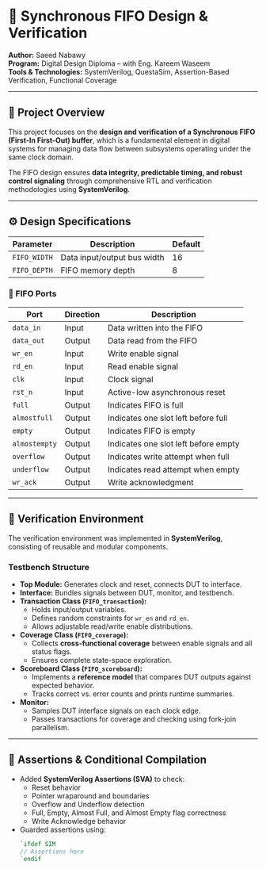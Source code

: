 # 🧠 Synchronous FIFO Design & Verification  
**Author:** Saeed Nabawy  
**Program:** Digital Design Diploma – with Eng. Kareem Waseem  
**Tools & Technologies:** SystemVerilog, QuestaSim, Assertion-Based Verification, Functional Coverage  

---

## 📘 Project Overview

This project focuses on the **design and verification of a Synchronous FIFO (First-In First-Out) buffer**, which is a fundamental element in digital systems for managing data flow between subsystems operating under the same clock domain.

The FIFO design ensures **data integrity, predictable timing, and robust control signaling** through comprehensive RTL and verification methodologies using **SystemVerilog**.

---

## ⚙️ Design Specifications

| Parameter | Description | Default |
|------------|--------------|----------|
| `FIFO_WIDTH` | Data input/output bus width | 16 |
| `FIFO_DEPTH` | FIFO memory depth | 8 |

### 🔑 FIFO Ports

| Port | Direction | Description |
|------|------------|-------------|
| `data_in` | Input | Data written into the FIFO |
| `data_out` | Output | Data read from the FIFO |
| `wr_en` | Input | Write enable signal |
| `rd_en` | Input | Read enable signal |
| `clk` | Input | Clock signal |
| `rst_n` | Input | Active-low asynchronous reset |
| `full` | Output | Indicates FIFO is full |
| `almostfull` | Output | Indicates one slot left before full |
| `empty` | Output | Indicates FIFO is empty |
| `almostempty` | Output | Indicates one slot left before empty |
| `overflow` | Output | Indicates write attempt when full |
| `underflow` | Output | Indicates read attempt when empty |
| `wr_ack` | Output | Write acknowledgment |

---

## 🧩 Verification Environment

The verification environment was implemented in **SystemVerilog**, consisting of reusable and modular components.

### **Testbench Structure**
- **Top Module:** Generates clock and reset, connects DUT to interface.
- **Interface:** Bundles signals between DUT, monitor, and testbench.
- **Transaction Class (`FIFO_transaction`):**
  - Holds input/output variables.
  - Defines random constraints for `wr_en` and `rd_en`.
  - Allows adjustable read/write enable distributions.
- **Coverage Class (`FIFO_coverage`):**
  - Collects **cross-functional coverage** between enable signals and all status flags.
  - Ensures complete state-space exploration.
- **Scoreboard Class (`FIFO_scoreboard`):**
  - Implements a **reference model** that compares DUT outputs against expected behavior.
  - Tracks correct vs. error counts and prints runtime summaries.
- **Monitor:**
  - Samples DUT interface signals on each clock edge.
  - Passes transactions for coverage and checking using fork-join parallelism.

---

## 🧠 Assertions & Conditional Compilation

- Added **SystemVerilog Assertions (SVA)** to check:
  - Reset behavior
  - Pointer wraparound and boundaries
  - Overflow and Underflow detection
  - Full, Empty, Almost Full, and Almost Empty flag correctness
  - Write Acknowledge behavior
- Guarded assertions using:
  ```verilog
  `ifdef SIM
  // Assertions here
  `endif
